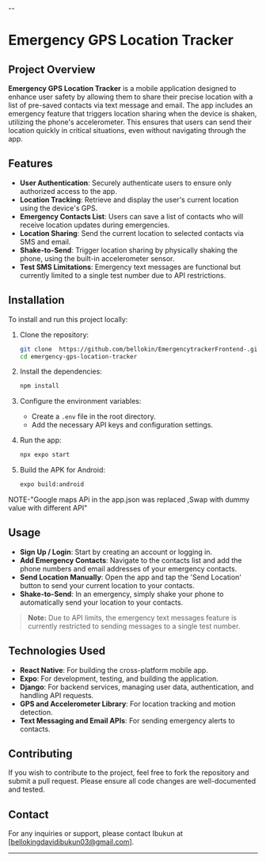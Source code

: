  --

# Emergency GPS Location Tracker

## Project Overview

**Emergency GPS Location Tracker** is a mobile application designed to enhance user safety by allowing them to share their precise location with a list of pre-saved contacts via text message and email. The app includes an emergency feature that triggers location sharing when the device is shaken, utilizing the phone's accelerometer. This ensures that users can send their location quickly in critical situations, even without navigating through the app.

## Features

- **User Authentication**: Securely authenticate users to ensure only authorized access to the app.
- **Location Tracking**: Retrieve and display the user's current location using the device's GPS.
- **Emergency Contacts List**: Users can save a list of contacts who will receive location updates during emergencies.
- **Location Sharing**: Send the current location to selected contacts via SMS and email.
- **Shake-to-Send**: Trigger location sharing by physically shaking the phone, using the built-in accelerometer sensor.
- **Test SMS Limitations**: Emergency text messages are functional but currently limited to a single test number due to API restrictions.

## Installation

To install and run this project locally:

1. Clone the repository:

    ```bash
    git clone  https://github.com/bellokin/EmergencytrackerFrontend-.git
    cd emergency-gps-location-tracker
    ```

2. Install the dependencies:

    ```bash
    npm install
    ```

3. Configure the environment variables:

    - Create a `.env` file in the root directory.
    - Add the necessary API keys and configuration settings.

4. Run the app:

    ```bash
    npx expo start
    ```

5. Build the APK for Android:

    ```bash
    expo build:android
    ```
NOTE-"Google maps APi in the app.json was replaced ,Swap with dummy value with different API"
## Usage

- **Sign Up / Login**: Start by creating an account or logging in.
- **Add Emergency Contacts**: Navigate to the contacts list and add the phone numbers and email addresses of your emergency contacts.
- **Send Location Manually**: Open the app and tap the 'Send Location' button to send your current location to your contacts.
- **Shake-to-Send**: In an emergency, simply shake your phone to automatically send your location to your contacts.
  
> **Note:** Due to API limits, the emergency text messages feature is currently restricted to sending messages to a single test number.

## Technologies Used

- **React Native**: For building the cross-platform mobile app.
- **Expo**: For development, testing, and building the application.
- **Django**: For backend services, managing user data, authentication, and handling API requests.
- **GPS and Accelerometer Library**: For location tracking and motion detection.
- **Text Messaging and Email APIs**: For sending emergency alerts to contacts.

## Contributing

If you wish to contribute to the project, feel free to fork the repository and submit a pull request. Please ensure all code changes are well-documented and tested.

 
## Contact

For any inquiries or support, please contact Ibukun at [bellokingdavidibukun03@gmail.com].

---
 
